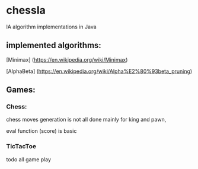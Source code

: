 # chessIa

IA algorithm implementations in Java

## implemented algorithms:

[Minimax] (https://en.wikipedia.org/wiki/Minimax)

[AlphaBeta] (https://en.wikipedia.org/wiki/Alpha%E2%80%93beta_pruning)

## Games:

### Chess: 
chess moves generation is not all done mainly for king and pawn,

eval function (score) is basic

### TicTacToe
todo all game play